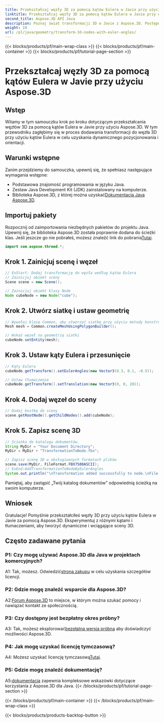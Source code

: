 ```yaml
---
title: Przekształcaj węzły 3D za pomocą kątów Eulera w Javie przy użyciu Aspose.3D
linktitle: Przekształcaj węzły 3D za pomocą kątów Eulera w Javie przy użyciu Aspose.3D
second_title: Aspose.3D API Java
description: Poznaj świat transformacji 3D w Javie z Aspose.3D. Postępuj zgodnie z naszym przewodnikiem krok po kroku, aby dodać dynamiczne kąty Eulera do węzłów 3D.
weight: 19
url: /pl/java/geometry/transform-3d-nodes-with-euler-angles/
---
```


{{< blocks/products/pf/main-wrap-class >}}
{{< blocks/products/pf/main-container >}}
{{< blocks/products/pf/tutorial-page-section >}}

# Przekształcaj węzły 3D za pomocą kątów Eulera w Javie przy użyciu Aspose.3D

## Wstęp

Witamy w tym samouczku krok po kroku dotyczącym przekształcania węzłów 3D za pomocą kątów Eulera w Javie przy użyciu Aspose.3D. W tym przewodniku zagłębimy się w proces dodawania transformacji do węzła 3D przy użyciu kątów Eulera w celu uzyskania dynamicznego pozycjonowania i orientacji.

## Warunki wstępne

Zanim przejdziemy do samouczka, upewnij się, że spełniasz następujące wymagania wstępne:

- Podstawowa znajomość programowania w języku Java.
- Zestaw Java Development Kit (JDK) zainstalowany na komputerze.
-  Biblioteka Aspose.3D, z której można uzyskać[Dokumentacja Java Aspose.3D](https://reference.aspose.com/3d/java/).

## Importuj pakiety

 Rozpocznij od zaimportowania niezbędnych pakietów do projektu Java. Upewnij się, że biblioteka Aspose.3D została poprawnie dodana do ścieżki klas. Jeśli jeszcze go nie pobrałeś, możesz znaleźć link do pobrania[Tutaj](https://releases.aspose.com/3d/java/).

```java
import com.aspose.threed.*;
```

## Krok 1. Zainicjuj scenę i węzeł

```java
// ExStart: Dodaj transformację do węzła według kątów Eulera
// Zainicjuj obiekt sceny
Scene scene = new Scene();

// Zainicjuj obiekt klasy Node
Node cubeNode = new Node("cube");
```

## Krok 2. Utwórz siatkę i ustaw geometrię

```java
// Wywołaj klasę Common, aby utworzyć siatkę przy użyciu metody konstruktora wielokątów, aby ustawić instancję siatki
Mesh mesh = Common.createMeshUsingPolygonBuilder();

// Wskaż węzeł na geometrię siatki
cubeNode.setEntity(mesh);
```

## Krok 3. Ustaw kąty Eulera i przesunięcie

```java
// Kąty Eulera
cubeNode.getTransform().setEulerAngles(new Vector3(0.3, 0.1, -0.5));

// Ustaw tłumaczenie
cubeNode.getTransform().setTranslation(new Vector3(0, 0, 20));
```

## Krok 4. Dodaj węzeł do sceny

```java
// Dodaj kostkę do sceny
scene.getRootNode().getChildNodes().add(cubeNode);
```

## Krok 5. Zapisz scenę 3D

```java
// Ścieżka do katalogu dokumentów.
String MyDir = "Your Document Directory";
MyDir = MyDir + "TransformationToNode.fbx";

// Zapisz scenę 3D w obsługiwanych formatach plików
scene.save(MyDir, FileFormat.FBX7500ASCII);
// ExEnd:AddTransformationToNodeByEulerAngles
System.out.println("\nTransformation added successfully to node.\nFile saved at " + MyDir);
```

Pamiętaj, aby zastąpić „Twój katalog dokumentów” odpowiednią ścieżką na swoim komputerze.

## Wniosek

Gratulacje! Pomyślnie przekształciłeś węzły 3D przy użyciu kątów Eulera w Javie za pomocą Aspose.3D. Eksperymentuj z różnymi kątami i tłumaczeniami, aby tworzyć dynamiczne i wciągające sceny 3D.

## Często zadawane pytania

### P1: Czy mogę używać Aspose.3D dla Java w projektach komercyjnych?

 A1: Tak, możesz. Odwiedzić[strona zakupu](https://purchase.aspose.com/buy) w celu uzyskania szczegółów licencji.

### P2: Gdzie mogę znaleźć wsparcie dla Aspose.3D?

 A2:[Forum Aspose.3D](https://forum.aspose.com/c/3d/18) to miejsce, w którym można szukać pomocy i nawiązać kontakt ze społecznością.

### P3: Czy dostępny jest bezpłatny okres próbny?

 A3: Tak, możesz eksplorować[bezpłatna wersja próbna](https://releases.aspose.com/) aby doświadczyć możliwości Aspose.3D.

### P4: Jak mogę uzyskać licencję tymczasową?

 A4: Możesz uzyskać licencję tymczasową[Tutaj](https://purchase.aspose.com/temporary-license/).

### P5: Gdzie mogę znaleźć dokumentację?

 A5:[dokumentacja](https://reference.aspose.com/3d/java/) zapewnia kompleksowe wskazówki dotyczące korzystania z Aspose.3D dla Java.
{{< /blocks/products/pf/tutorial-page-section >}}

{{< /blocks/products/pf/main-container >}}
{{< /blocks/products/pf/main-wrap-class >}}

{{< blocks/products/products-backtop-button >}}
